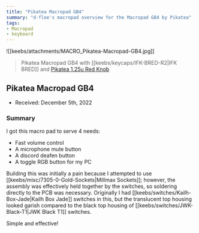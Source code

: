 ```yaml
---
title: "Pikatea Macropad GB4"
summary: "d-floe's macropad overview for the Macropad GB4 by Pikatea"
tags:
- Macropad
- keyboard
---
```


![[keebs/attachments/MACRO_Pikatea-Macropad-GB4.jpg]]

> Pikatea Macropad GB4 with [[keebs/keycaps/IFK-BRED-R2|IFK BRED]] and [Pikatea 1.25u Red Knob](https://www.pikatea.com/products/red-anodized-aluminum-knob-with-indicator-1-25u)

## Pikatea Macropad GB4

- Received: December 5th, 2022

### Summary

I got this macro pad to serve 4 needs:

- Fast volume control
- A microphone mute button
- A discord deafen button
- A toggle RGB button for my PC

Building this was initially a pain because I attempted to use [[keebs/misc/7305-0-Gold-Sockets|Millmax Sockets]]; however, the assembly was effectively held together by the switches, so soldering directly to the PCB was necessary. Originally I had [[keebs/switches/Kailh-Box-Jade|Kailh Box Jade]] switches in this, but the translucent top housing looked garish compared to the black top housing of [[keebs/switches/JWK-Black-T1|JWK Black T1]] switches.

Simple and effective!

